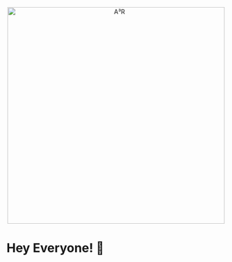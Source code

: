 <div align="center">
  <img src="./images/A³R.png" alt="A³R" style="aspect-ratio:1/1; width: 500px;">
</div>

# Hey Everyone! 👋
<!--
**A-cubica-R/A-cubica-R** is a ✨ _special_ ✨ repository because its `README.md` (this file) appears on your GitHub profile.

Here are some ideas to get you started:**

- 🔭 I’m currently working on ...
- 🌱 I’m currently learning ...
- 👯 I’m looking to collaborate on ...
- 🤔 I’m looking for help with ...
- 💬 Ask me about ...
- 📫 How to reach me: ...
- 😄 Pronouns: ...
- ⚡ Fun fact: ...
-->
